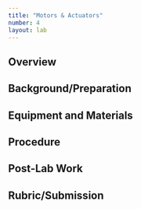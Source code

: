 ```yaml
---
title: "Motors & Actuators"
number: 4
layout: lab
---
```


## Overview

## Background/Preparation

## Equipment and Materials

## Procedure

## Post-Lab Work

## Rubric/Submission
